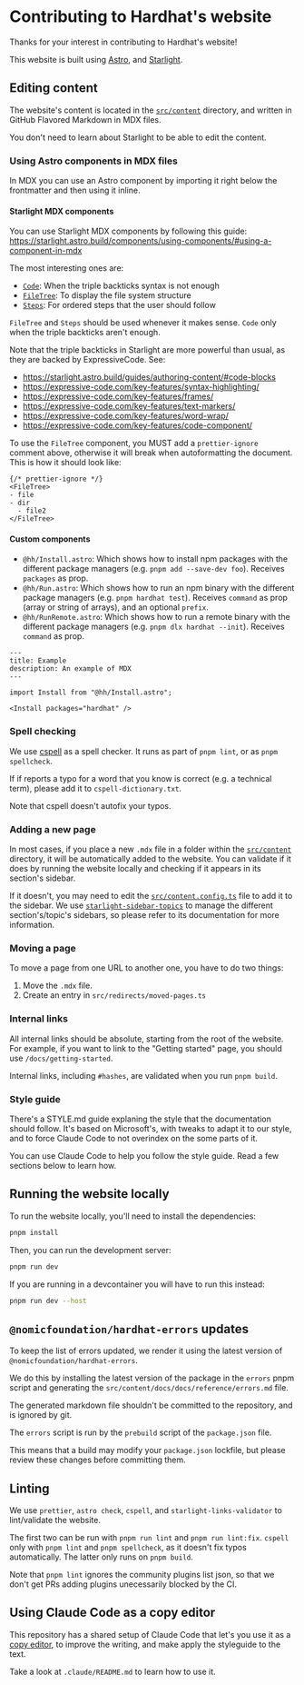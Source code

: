 # Contributing to Hardhat's website

Thanks for your interest in contributing to Hardhat's website!

This website is built using [Astro](https://astro.build), and [Starlight](https://starlight.astro.build).

## Editing content

The website's content is located in the [`src/content`](./src/content) directory, and written in GitHub Flavored Markdown in MDX files.

You don't need to learn about Starlight to be able to edit the content.

### Using Astro components in MDX files

In MDX you can use an Astro component by importing it right below the frontmatter and then using it inline.

#### Starlight MDX components

You can use Starlight MDX components by following this guide: https://starlight.astro.build/components/using-components/#using-a-component-in-mdx

The most interesting ones are:

- [`Code`](https://starlight.astro.build/components/code/): When the triple backticks syntax is not enough
- [`FileTree`](https://starlight.astro.build/components/file-tree/): To display the file system structure
- [`Steps`](https://starlight.astro.build/components/steps/): For ordered steps that the user should follow

`FileTree` and `Steps` should be used whenever it makes sense. `Code` only when the triple backticks aren't enough.

Note that the triple backticks in Starlight are more powerful than usual, as they are backed by ExpressiveCode. See:

- https://starlight.astro.build/guides/authoring-content/#code-blocks
- https://expressive-code.com/key-features/syntax-highlighting/
- https://expressive-code.com/key-features/frames/
- https://expressive-code.com/key-features/text-markers/
- https://expressive-code.com/key-features/word-wrap/
- https://expressive-code.com/key-features/code-component/

To use the `FileTree` component, you MUST add a `prettier-ignore` comment above, otherwise it will break when autoformatting the document. This is how it should look like:

```mdx
{/* prettier-ignore */}
<FileTree>
- file
- dir
  - file2
</FileTree>
```

#### Custom components

- `@hh/Install.astro`: Which shows how to install npm packages with the different package managers (e.g. `pnpm add --save-dev foo`). Receives `packages` as prop.
- `@hh/Run.astro`: Which shows how to run an npm binary with the different package managers (e.g. `pnpm hardhat test`). Receives `command` as prop (array or string of arrays), and an optional `prefix`.
- `@hh/RunRemote.astro`: Which shows how to run a remote binary with the different package managers (e.g. `pnpm dlx hardhat --init`). Receives `command` as prop.

```mdx
---
title: Example
description: An example of MDX
---

import Install from "@hh/Install.astro";

<Install packages="hardhat" />
```

### Spell checking

We use [cspell](https://cspell.org/#documentation) as a spell checker. It runs as part of `pnpm lint`, or as `pnpm spellcheck`.

If if reports a typo for a word that you know is correct (e.g. a technical term), please add it to `cspell-dictionary.txt`.

Note that cspell doesn't autofix your typos.

### Adding a new page

In most cases, if you place a new `.mdx` file in a folder within the [`src/content`](./src/content) directory, it will be automatically added to the website. You can validate if it does by running the website locally and checking if it appears in its section's sidebar.

If it doesn't, you may need to edit the [`src/content.config.ts`](./src/content.config.ts) file to add it to the sidebar. We use [`starlight-sidebar-topics`](https://starlight-sidebar-topics.netlify.app/docs/getting-started/) to manage the different section's/topic's sidebars, so please refer to its documentation for more information.

### Moving a page

To move a page from one URL to another one, you have to do two things:

1. Move the `.mdx` file.
2. Create an entry in `src/redirects/moved-pages.ts`

### Internal links

All internal links should be absolute, starting from the root of the website. For example, if you want to link to the "Getting started" page, you should use `/docs/getting-started`.

Internal links, including `#hashes`, are validated when you run `pnpm build`.

### Style guide

There's a STYLE.md guide explaning the style that the documentation should follow. It's based on Microsoft's, with tweaks to adapt it to our style, and to force Claude Code to not overindex on the some parts of it.

You can use Claude Code to help you follow the style guide. Read a few sections below to learn how.

## Running the website locally

To run the website locally, you'll need to install the dependencies:

```bash
pnpm install
```

Then, you can run the development server:

```bash
pnpm run dev
```

If you are running in a devcontainer you will have to run this instead:

```bash
pnpm run dev --host
```

## `@nomicfoundation/hardhat-errors` updates

To keep the list of errors updated, we render it using the latest version of `@nomicfoundation/hardhat-errors`.

We do this by installing the latest version of the package in the `errors` pnpm script and generating the `src/content/docs/docs/reference/errors.md` file.

The generated markdown file shouldn't be committed to the repository, and is ignored by git.

The `errors` script is run by the `prebuild` script of the `package.json` file.

This means that a build may modify your `package.json` lockfile, but please review these changes before committing them.

## Linting

We use `prettier`, `astro check`, `cspell`, and `starlight-links-validator` to lint/validate the website.

The first two can be run with `pnpm run lint` and `pnpm run lint:fix`. `cspell` only with `pnpm lint` and `pnpm spellcheck`, as it doesn't fix typos automatically. The latter only runs on `pnpm build`.

Note that `pnpm lint` ignores the community plugins list json, so that we don't get PRs adding plugins unecessarily blocked by the CI.

## Using Claude Code as a copy editor

This repository has a shared setup of Claude Code that let's you use it as a [copy editor](https://en.wikipedia.org/wiki/Copy_editing), to improve the writing, and make apply the styleguide to the text.

Take a look at `.claude/README.md` to learn how to use it.
